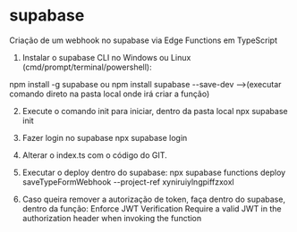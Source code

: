 # supabase
Criação de um webhook no supabase via Edge Functions em TypeScript


1. Instalar o supabase CLI no Windows ou Linux (cmd/prompt/terminal/powershell):

npm install -g supabase
ou
npm install supabase --save-dev -->(executar comando direto na pasta local onde irá criar a função)

2. Execute o comando init para iniciar, dentro da pasta local
npx supabase init 

3. Fazer login no supabase
npx supabase login

4. Alterar o index.ts com o código do GIT.

5. Executar o deploy dentro do supabase:
npx supabase functions deploy saveTypeFormWebhook --project-ref xyniruiylngpiffzxoxl

6. Caso queira remover a autorização de token, faça dentro do supabase, dentro da função:
Enforce JWT Verification
Require a valid JWT in the authorization header when invoking the function
